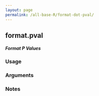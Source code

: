 ```yaml
---
layout: page
permalink: /all-base-R/format-dot-pval/
---
```


## __format.pval__

#### _Format P Values_

### Usage

### Arguments

### Notes
